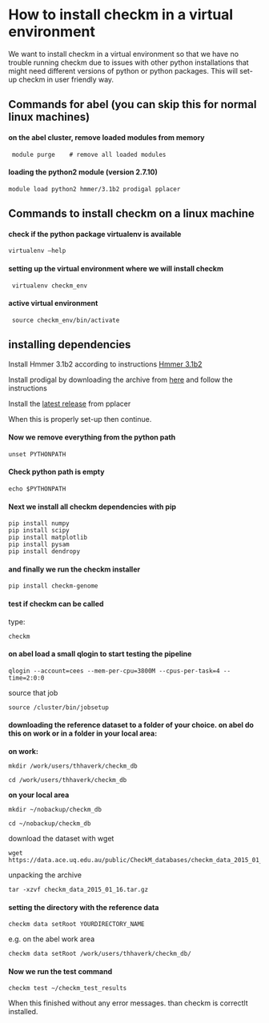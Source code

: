 # How to install checkm in a virtual environment

We want to install checkm in a virtual environment so that we have no trouble running checkm due to issues with other python installations that might need different versions of python or python packages.
This will set-up checkm in user friendly way.

## Commands for abel (you can skip this for normal linux machines)

#### on the abel cluster, remove loaded modules from memory
```
 module purge    # remove all loaded modules
```
#### loading the python2 module (version 2.7.10)
```
module load python2 hmmer/3.1b2 prodigal pplacer
```

## Commands to install checkm on a linux machine
#### check if the python package virtualenv is available
```
virtualenv —help
```
#### setting up the virtual environment where we will install checkm
```
 virtualenv checkm_env
```
#### active virtual environment
```
 source checkm_env/bin/activate
```

## installing dependencies
Install Hmmer 3.1b2 according to instructions
[Hmmer 3.1b2](http://eddylab.org/software/hmmer3/3.1b2/hmmer-3.1b2-macosx-intel.tar.gz)

Install prodigal by downloading the archive from [here](https://github.com/hyattpd/Prodigal) and follow the instructions

Install the [latest release](http://matsen.fhcrc.org/pplacer/) from pplacer 

When this is properly set-up then continue.


#### Now we remove everything from the python path
```
unset PYTHONPATH
```

#### Check python path is empty
```
echo $PYTHONPATH
```

#### Next we install all checkm dependencies with pip
```
pip install numpy
pip install scipy
pip install matplotlib
pip install pysam
pip install dendropy
```
#### and finally we run the checkm installer
```
pip install checkm-genome
```

#### test if checkm can be called
type:
```
checkm
```

#### on abel load a small qlogin to start testing the pipeline

```
qlogin --account=cees --mem-per-cpu=3800M --cpus-per-task=4 --time=2:0:0
```

source that job
```
source /cluster/bin/jobsetup
```

#### downloading the reference dataset to a folder of your choice. on abel do this on work or in a folder in your local area:

**on work:**

```
mkdir /work/users/thhaverk/checkm_db

cd /work/users/thhaverk/checkm_db
```
**on your local area**

```
mkdir ~/nobackup/checkm_db

cd ~/nobackup/checkm_db
```

download the dataset with wget

```
wget https://data.ace.uq.edu.au/public/CheckM_databases/checkm_data_2015_01_16.tar.gz
```
unpacking the archive

```
tar -xzvf checkm_data_2015_01_16.tar.gz
```

#### setting the directory with the reference data

```
checkm data setRoot YOURDIRECTORY_NAME
```
e.g. on the abel work area

```
checkm data setRoot /work/users/thhaverk/checkm_db/
```

#### Now we run the test command

```
checkm test ~/checkm_test_results
```

When this finished without any error messages. than checkm is correctlt installed.
